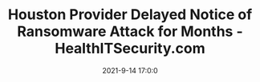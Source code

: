 ---
"title": "Houston Provider Delayed Notice of Ransomware Attack for Months - HealthITSecurity.com"
"date": "2021-9-14 17:0:0"
"feed_name": "GOOGLENEWSMINING"
"feed_website": "https://news.google.com/search?q=mining%2Bincident&hl=en-US&gl=US&ceid=US:en"
"feed_rss": "https://news.google.com/rss/search?q=mining%2Bincident&hl=en-US&gl=US&ceid=US:en"
"link": "https://healthitsecurity.com/news/houston-provider-delayed-notice-of-ransomware-attack-for-months"
"file": "_posts/2021-1-1-022bcaae9b20208733e0b84a2359aeb7d3a75ca1.md"
"accident": "0"
"drilling": "0"
"dead": "0"
"injured": "0"
---